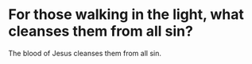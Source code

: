 # For those walking in the light, what cleanses them from all sin?

The blood of Jesus cleanses them from all sin.
